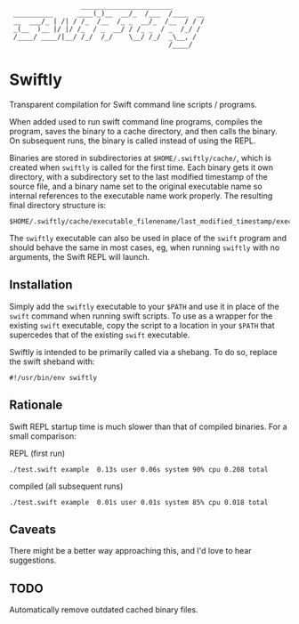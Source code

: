                       _______________________
     __________      ____(_)__  __/_  /___  /____  __
     __  ___/_ | /| / /_  /__  /_ _  __/_  /__  / / /
     _(__  )__ |/ |/ /_  / _  __/ / /_ _  / _  /_/ /
     /____/ ____/|__/ /_/  /_/    \__/ /_/  _\__, /
                                            /____/

# Swiftly

Transparent compilation for Swift command line scripts / programs.

When added used to run swift command line programs, compiles the program, saves
the binary to a cache directory, and then calls the binary. On subsequent runs,
the binary is called instead of using the REPL.

Binaries are stored in subdirectories at `$HOME/.swiftly/cache/`, which is
created when `swiftly` is called for the first time. Each binary gets it
own directory, with a subdirectory set to the last modified timestamp of the
source file, and a binary name set to the original executable name so
internal references to the executable name work properly. The resulting final
directory structure is:

    $HOME/.swiftly/cache/executable_filenename/last_modified_timestamp/executable_filenename

The `swiftly` executable can also be used in place of the `swift`
program and should behave the same in most cases, eg, when running
`swiftly` with no arguments, the Swift REPL will launch.

## Installation

Simply add the `swiftly` executable to your `$PATH` and use it in place
of the `swift` command when running swift scripts. To use as a wrapper
for the existing `swift` executable, copy the script to a location in
your `$PATH` that supercedes that of the existing `swift` executable.

Swiftly is intended to be primarily called via a shebang. To do so,
replace the swift sheband with:

    #!/usr/bin/env swiftly

## Rationale

Swift REPL startup time is much slower than that of compiled binaries.
For a small comparison:

REPL (first run)

    ./test.swift example  0.13s user 0.06s system 90% cpu 0.208 total

compiled (all subsequent runs)

    ./test.swift example  0.01s user 0.01s system 85% cpu 0.018 total

## Caveats

There might be a better way approaching this, and I'd love to hear
suggestions.

## TODO

Automatically remove outdated cached binary files.
